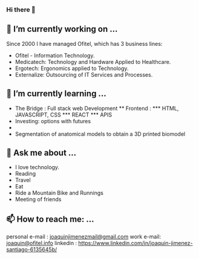 ### Hi there 👋

## 🔭 I’m currently working on ...
Since 2000 I have managed Ofitel, which has 3 business lines: 
* Ofitel - Information Technology.
* Medicatech: Technology and Hardware Applied to Healthcare.
* Ergotech: Ergonomics applied to Technology.
* Externalize: Outsourcing of IT Services and Processes.

## 🌱 I’m currently learning ...
* The Bridge : Full stack web Development
** Frontend :
    *** HTML, JAVASCRIPT, CSS
    *** REACT
    *** APIS
* Investing: options with futures
* 
* Segmentation of anatomical models to obtain a 3D printed biomodel

## 💬 Ask me about ...
* I love technology.
* Reading
* Travel
* Eat
* Ride a Mountain Bike and Runnings
* Meeting of friends

## 📫 How to reach me: ...
personal e-mail : joaquinjimenezmail@gmail.com
work e-mail: joaquin@ofitel.info
linkedin : https://www.linkedin.com/in/joaquin-jimenez-santiago-6135645b/ 



<!--
**JOAQUINJIMENEZSANTIAGO/JOAQUINJIMENEZSANTIAGO** is a ✨ _special_ ✨ repository because its `README.md` (this file) appears on your GitHub profile.

Here are some ideas to get you started:

- 🔭 I’m currently working on ...
- 🌱 I’m currently learning ...
- 👯 I’m looking to collaborate on ...
- 🤔 I’m looking for help with ...
- 💬 Ask me about ...
- 📫 How to reach me: ...
- 😄 Pronouns: ...
- ⚡ Fun fact: ...
-->
